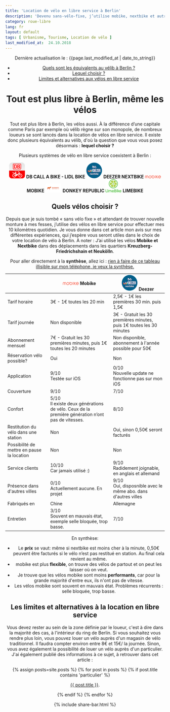 ```yaml
---
title: 'Location de vélo en libre service à Berlin'
description: 'Devenu sans-vélo-fixe, j’utilise mobike, nextbike et autres vélos en libre service pour me déplacer dans Berlin. Avantages et inconvénients: voici le compte-rendu.'
category: roue-libre
lang: fr
layout: default
tags: [ Urbanisme, Tourisme, Location de vélo ]
last_modified_at:  24.10.2018
---
```



<div class="container2 blog" align="center">
<p id="">Dernière actualisation le : {{page.last_modified_at | date_to_string}}</p>


<ul id="intro">
<li id="plan"><a href="#equivalent">Quels sont les équivalents au vélib à Berlin ?</a></li> 
<li id="plan"><a href="#choisir">Lequel choisir ?</a></li>
<li id="plan"><a href="#limites">Limites et alternatives aux vélos en libre service</a></li>
</ul>

<h1>Tout est plus libre à Berlin, même les vélos</h1>


<p>Tout est plus libre à Berlin, les vélos aussi. À la différence d’une capitale comme Paris par exemple où vélib règne sur son monopole, de nombreux loueurs se sont lancés dans la location de vélos en libre service. Il existe donc plusieurs équivalents au vélib, d'où la question que vous vous posez désormais : <strong>lequel choisir ?</strong></p>

<p id="equivalent">Plusieurs systèmes de vélo en libre service coexistent à Berlin :</p>
<p align=""><img src="/Images/dblidl.png" alt="db call a bike" >  <strong>DB CALL A BIKE - LIDL BIKE</strong> <img src="/Images/deezernextbike.png" alt="db call a bike"> <strong>DEEZER NEXTBIKE</strong> <img src="/Images/mobike.png" alt="db call a bike"> <strong>MOBIKE</strong> <img src="/Images/donkeyrepublic.png" alt="db call a bike"> <strong>DONKEY REPUBLIC</strong> <img src="/Images/limebike.png" alt="db call a bike"> <strong>LIMEBIKE</strong></p>




<h2 id="choisir">Quels vélos choisir ?</h2>

<p>Depuis que je suis tombé « sans vélo fixe » et attendant de trouver nouvelle monture à mes fesses, j’utilise des vélos en libre service pour effectuer mes 10 kilomètres quotidien. Je vous donne dans cet article mon avis sur mes différentes expériences, qui j’espère vous seront utiles dans le choix de votre location de vélo à Berlin. À noter : J’ai utilisé les vélos <strong>Mobike et Nextbike</strong> dans des déplacements dans les quartiers <strong>Kreuzberg-Friedrichshain et Neukölln</strong>.</p>

<p>Pour aller directement à la <strong>synthèse</strong>, allez ici : <a href="#synthese">rien à faire de ce tableau illisible sur mon téléphone, je veux la synthèse.</a></p>


<table class="table" align="center">
  <thead>
      <tr>
        <th></th>
        <th><img src="/Images/mobike.png" alt="db call a bike"> Mobike</th>
        <th><img src="/Images/deezernextbike.png" alt="db call a bike"> Deezer</th>
        </tr>
      </thead>


<tbody>
      <tr>
        <td>Tarif horaire</td>
        <td>3€ - 1€ toutes les 20 min</td>
        <td>2,5€ - 1€ les premières 30 min. puis 1,5€</td>
      </tr>

  <tr>
        <td>Tarif journée</td>
        <td>Non disponible</td>
        <td>3€ -  Gratuit les 30 premières minutes, puis 1€ toutes les 30 minutes</td>
      </tr>

  <tr>
        <td>Abonnement mensuel</td>
        <td>7€ - Gratuit les 30 premières minutes, puis 1€ toutes les 20 minutes</td>
        <td>Non disponible, abonnement à l'année possible pour 50€</td>
      </tr>

  <tr>
        <td>Réservation vélo possible?</td>
        <td>Oui</td>
        <td>Non</td>
      </tr>

  <tr>
        <td>Application</td>
        <td>9/10<br>Testée sur iOS</td>
        <td>0/10<br>Nouvelle update ne fonctionne pas sur mon iOS</td>
      </tr>

  <tr>
        <td>Couverture</td>
        <td>9/10</td>
        <td>7/10</td>
      </tr>

  <tr>
        <td>Confort</td>
        <td>5/10<br>Il existe deux générations de vélo. Ceux de la première génération n’ont pas de vitesses.</td>
        <td>8/10</td>
      </tr>

  <tr>
  <td>Restitution du vélo dans une station</td>
        <td>Non</td>
        <td>Oui, sinon 0,50€ seront facturés</td>
      </tr>

  <tr>
        <td>Possibilité de mettre en pause la location</td>
        <td>Non</td>
        <td>Non</td>
      </tr>

  <tr>
        <td>Service clients</td>
        <td>10/10<br>Car jamais utilisé :)</td>
        <td>9/10<br>Radidement joignable, en anglais et allemand</td>
      </tr>

  <tr>
        <td>Présence dans d'autres villes</td>
        <td>0/10<br>Actuellement aucune. En projet</td>
        <td>9/10<br>Oui, disposnible avec le même abo. dans d'autres villes</td>
      </tr>

  <tr>
        <td>Fabriqués en</td>
        <td>Chine</td>
        <td>Allemagne</td>
      </tr>

  <tr>
        <td>Entretien</td>
        <td>3/10<br>Souvent en mauvais état, exemple selle bloquée, trop basse.</td>
        <td>7/10<br></td>
      </tr>


</tbody>
</table>

<p id="synthese">En synthèse: </p>
<ul id="intro">
<li id="plan">Le <strong>prix</strong> se vaut: même si nextbike est moins cher à la minute, 0,50€ peuvent être facturés si le vélo n’est pas restitué en station. Au final cela revient au même.</li>
<li id="plan">mobike est plus <strong>flexible</strong>, on trouve des vélos de partout et on peut les laisser où on veut.</li>
<li id="plan">Je trouve que les vélos mobike sont moins <strong>performants</strong>, car pour la grande majorité d'entre eux, ils n'ont pas de vitesse. </li>
<li id="plan">Les vélos mobike sont souvent en mauvais état. Problèmes récurrents : selle bloquée, trop basse.</li>
</ul>

<h2 id="limites">Les limites et alternatives à la location en libre service</h2>
<p> Vous devez rester au sein de la zone définie par le loueur, c'est à dire dans la majorité des cas, à l'intérieur du ring de Berlin. Si vous souhaitez vous rendre plus loin, vous pouvez  louer un vélo auprès d'un magasin de vélo traditionnel. Il faudra compter environ entre 8€ et 15€/ la journée. Sinon, vous avez également la possibilité de louer un vélo auprès d'un particulier. J'ai également publié des informations à ce sujet, à retrouver dans cet article : 

 {% assign posts=site.posts %}
        {% for post in posts %}
        {% if post.title contains 'particulier' %}


   <a href="{{ post.url }}">{{ post.title }}</a>.


  {% endif %}
  {% endfor %}

  </p>

  {% include share-bar.html %}



</div>






